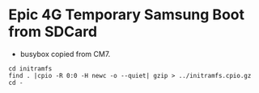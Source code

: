 Epic 4G Temporary Samsung Boot from SDCard
==========================================
* busybox copied from CM7.

```
cd initramfs
find . |cpio -R 0:0 -H newc -o --quiet| gzip > ../initramfs.cpio.gz
cd -
```
